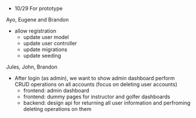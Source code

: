 - 10/29
For prototype

Ayo, Eugene and Brandon 
- allow registration
    - update user model
    - update user controller
    - update migrations
    - update seeding

 Jules, John, Brandon
- After login (as admin), we want to show admin dashboard
perform CRUD operations on all accounts (focus on deleting user accounts)
    - frontend: admin dashboard
    - frontend: dummy pages for instructor and golfer dashboards
    - backend: design api for returning all user information and perfroming deleting operations on them